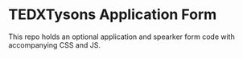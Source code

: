 # TEDXTysons Application Form
This repo holds an optional application and spearker form code with accompanying CSS and JS. 

